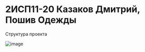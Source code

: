 <h1> 2ИСП11-20 Казаков Дмитрий, Пошив Одежды </h1>
<h> Структура проекта </h>

![image](https://user-images.githubusercontent.com/101355738/224072679-586cbe42-045f-44a0-bee1-5e5a0cdada63.png)
